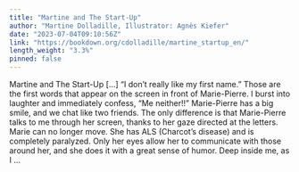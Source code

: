 ```yaml
---
title: "Martine and The Start-Up"
author: "Martine Dolladille, Illustrator: Agnès Kiefer"
date: "2023-07-04T09:10:56Z"
link: "https://bookdown.org/cdolladille/martine_startup_en/"
length_weight: "3.3%"
pinned: false
---
```


Martine and The Start-Up [...] “I don’t really like my first name.” Those are the first words that appear on the screen in front of Marie-Pierre. I burst into laughter and immediately confess, “Me neither!!” Marie-Pierre has a big smile, and we chat like two friends. The only difference is that Marie-Pierre talks to me through her screen, thanks to her gaze directed at the letters. Marie can no longer move. She has ALS (Charcot’s disease) and is completely paralyzed. Only her eyes allow her to communicate with those around her, and she does it with a great sense of humor. Deep inside me, as I  ...
